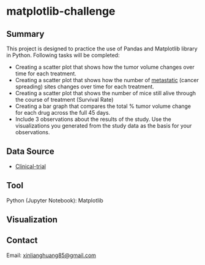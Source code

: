 # matplotlib-challenge
## Summary ##
This project is designed to practice the use of Pandas and Matplotlib library in Python. Following tasks will be completed:
* Creating a scatter plot that shows how the tumor volume changes over time for each treatment.
* Creating a scatter plot that shows how the number of [metastatic](https://en.wikipedia.org/wiki/Metastasis) (cancer spreading) sites changes over time for each treatment.
* Creating a scatter plot that shows the number of mice still alive through the course of treatment (Survival Rate)
* Creating a bar graph that compares the total % tumor volume change for each drug across the full 45 days.
* Include 3 observations about the results of the study. Use the visualizations you generated from the study data as the basis for your observations.
## Data Source ##
* [Clinical-trial](data/clinicaltrial_data.csv)

## Tool ##
Python (Jupyter Notebook): Matplotlib
## Visualization ##

## Contact ##
Email: xinlianghuang85@gmail.com